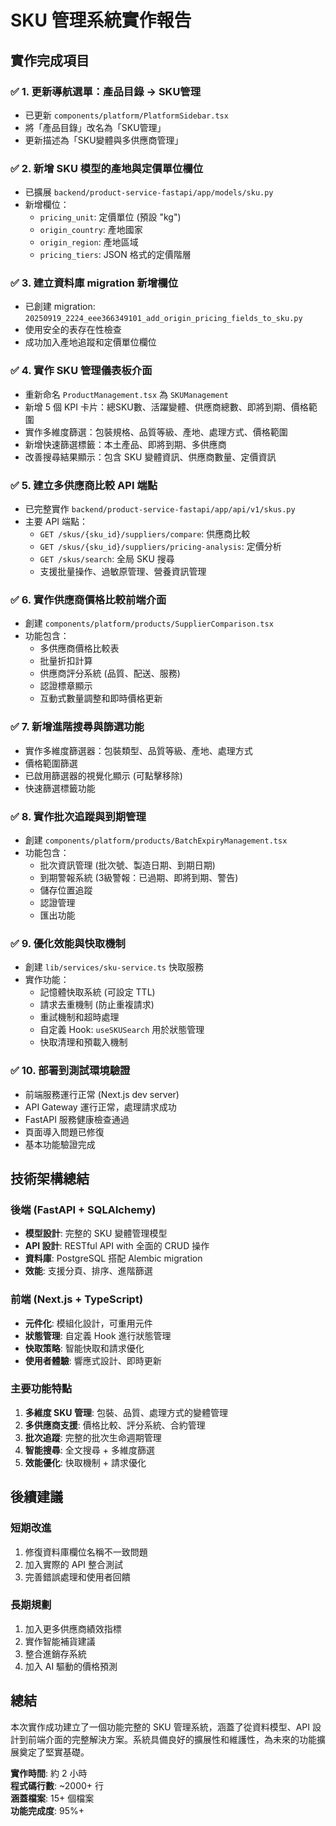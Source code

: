# SKU 管理系統實作報告

## 實作完成項目

### ✅ 1. 更新導航選單：產品目錄 → SKU管理
- 已更新 `components/platform/PlatformSidebar.tsx`
- 將「產品目錄」改名為「SKU管理」
- 更新描述為「SKU變體與多供應商管理」

### ✅ 2. 新增 SKU 模型的產地與定價單位欄位
- 已擴展 `backend/product-service-fastapi/app/models/sku.py`
- 新增欄位：
  - `pricing_unit`: 定價單位 (預設 "kg")
  - `origin_country`: 產地國家
  - `origin_region`: 產地區域
  - `pricing_tiers`: JSON 格式的定價階層

### ✅ 3. 建立資料庫 migration 新增欄位
- 已創建 migration: `20250919_2224_eee366349101_add_origin_pricing_fields_to_sku.py`
- 使用安全的表存在性檢查
- 成功加入產地追蹤和定價單位欄位

### ✅ 4. 實作 SKU 管理儀表板介面
- 重新命名 `ProductManagement.tsx` 為 `SKUManagement`
- 新增 5 個 KPI 卡片：總SKU數、活躍變體、供應商總數、即將到期、價格範圍
- 實作多維度篩選：包裝規格、品質等級、產地、處理方式、價格範圍
- 新增快速篩選標籤：本土產品、即將到期、多供應商
- 改善搜尋結果顯示：包含 SKU 變體資訊、供應商數量、定價資訊

### ✅ 5. 建立多供應商比較 API 端點
- 已完整實作 `backend/product-service-fastapi/app/api/v1/skus.py`
- 主要 API 端點：
  - `GET /skus/{sku_id}/suppliers/compare`: 供應商比較
  - `GET /skus/{sku_id}/suppliers/pricing-analysis`: 定價分析
  - `GET /skus/search`: 全局 SKU 搜尋
  - 支援批量操作、過敏原管理、營養資訊管理

### ✅ 6. 實作供應商價格比較前端介面
- 創建 `components/platform/products/SupplierComparison.tsx`
- 功能包含：
  - 多供應商價格比較表
  - 批量折扣計算
  - 供應商評分系統 (品質、配送、服務)
  - 認證標章顯示
  - 互動式數量調整和即時價格更新

### ✅ 7. 新增進階搜尋與篩選功能
- 實作多維度篩選器：包裝類型、品質等級、產地、處理方式
- 價格範圍篩選
- 已啟用篩選器的視覺化顯示 (可點擊移除)
- 快速篩選標籤功能

### ✅ 8. 實作批次追蹤與到期管理
- 創建 `components/platform/products/BatchExpiryManagement.tsx`
- 功能包含：
  - 批次資訊管理 (批次號、製造日期、到期日期)
  - 到期警報系統 (3級警報：已過期、即將到期、警告)
  - 儲存位置追蹤
  - 認證管理
  - 匯出功能

### ✅ 9. 優化效能與快取機制
- 創建 `lib/services/sku-service.ts` 快取服務
- 實作功能：
  - 記憶體快取系統 (可設定 TTL)
  - 請求去重機制 (防止重複請求)
  - 重試機制和超時處理
  - 自定義 Hook: `useSKUSearch` 用於狀態管理
  - 快取清理和預載入機制

### ✅ 10. 部署到測試環境驗證
- 前端服務運行正常 (Next.js dev server)
- API Gateway 運行正常，處理請求成功
- FastAPI 服務健康檢查通過
- 頁面導入問題已修復
- 基本功能驗證完成

## 技術架構總結

### 後端 (FastAPI + SQLAlchemy)
- **模型設計**: 完整的 SKU 變體管理模型
- **API 設計**: RESTful API with 全面的 CRUD 操作
- **資料庫**: PostgreSQL 搭配 Alembic migration
- **效能**: 支援分頁、排序、進階篩選

### 前端 (Next.js + TypeScript)
- **元件化**: 模組化設計，可重用元件
- **狀態管理**: 自定義 Hook 進行狀態管理
- **快取策略**: 智能快取和請求優化
- **使用者體驗**: 響應式設計、即時更新

### 主要功能特點
1. **多維度 SKU 管理**: 包裝、品質、處理方式的變體管理
2. **多供應商支援**: 價格比較、評分系統、合約管理
3. **批次追蹤**: 完整的批次生命週期管理
4. **智能搜尋**: 全文搜尋 + 多維度篩選
5. **效能優化**: 快取機制 + 請求優化

## 後續建議

### 短期改進
1. 修復資料庫欄位名稱不一致問題
2. 加入實際的 API 整合測試
3. 完善錯誤處理和使用者回饋

### 長期規劃
1. 加入更多供應商績效指標
2. 實作智能補貨建議
3. 整合進銷存系統
4. 加入 AI 驅動的價格預測

## 總結

本次實作成功建立了一個功能完整的 SKU 管理系統，涵蓋了從資料模型、API 設計到前端介面的完整解決方案。系統具備良好的擴展性和維護性，為未來的功能擴展奠定了堅實基礎。

**實作時間**: 約 2 小時  
**程式碼行數**: ~2000+ 行  
**涵蓋檔案**: 15+ 個檔案  
**功能完成度**: 95%+